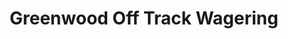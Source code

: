 ---
title: "Greenwood Off Track Wagering"
url: /toronto/greenwood-off-track-wagering/
shop: bookmaker
---